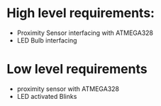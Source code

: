 # High level requirements:
* Proximity Sensor interfacing with ATMEGA328
* LED Bulb interfacing
# Low level requirements
* proximity sensor with ATMEGA328
* LED activated Blinks
